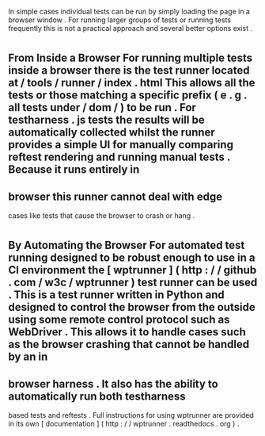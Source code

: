 In
simple
cases
individual
tests
can
be
run
by
simply
loading
the
page
in
a
browser
window
.
For
running
larger
groups
of
tests
or
running
tests
frequently
this
is
not
a
practical
approach
and
several
better
options
exist
.
#
#
From
Inside
a
Browser
For
running
multiple
tests
inside
a
browser
there
is
the
test
runner
located
at
/
tools
/
runner
/
index
.
html
This
allows
all
the
tests
or
those
matching
a
specific
prefix
(
e
.
g
.
all
tests
under
/
dom
/
)
to
be
run
.
For
testharness
.
js
tests
the
results
will
be
automatically
collected
whilst
the
runner
provides
a
simple
UI
for
manually
comparing
reftest
rendering
and
running
manual
tests
.
Because
it
runs
entirely
in
-
browser
this
runner
cannot
deal
with
edge
-
cases
like
tests
that
cause
the
browser
to
crash
or
hang
.
#
#
By
Automating
the
Browser
For
automated
test
running
designed
to
be
robust
enough
to
use
in
a
CI
environment
the
[
wptrunner
]
(
http
:
/
/
github
.
com
/
w3c
/
wptrunner
)
test
runner
can
be
used
.
This
is
a
test
runner
written
in
Python
and
designed
to
control
the
browser
from
the
outside
using
some
remote
control
protocol
such
as
WebDriver
.
This
allows
it
to
handle
cases
such
as
the
browser
crashing
that
cannot
be
handled
by
an
in
-
browser
harness
.
It
also
has
the
ability
to
automatically
run
both
testharness
-
based
tests
and
reftests
.
Full
instructions
for
using
wptrunner
are
provided
in
its
own
[
documentation
]
(
http
:
/
/
wptrunner
.
readthedocs
.
org
)
.
